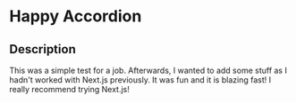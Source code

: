 # Happy Accordion

## Description

This was a simple test for a job. Afterwards, I wanted to add some stuff as I hadn't worked with Next.js previously.
It was fun and it is blazing fast! I really recommend trying Next.js!
